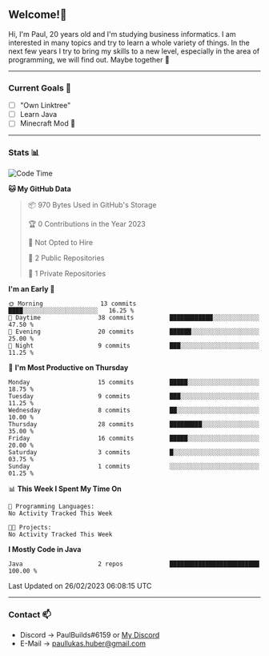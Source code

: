 ## Welcome!👋

Hi, I'm Paul, 20 years old and I'm studying business informatics. I am interested in many topics and try to learn a whole variety of things. In the next few years I try to bring my skills to a new level, especially in the area of programming, we will find out.
Maybe together 🤙

---
### Current Goals 🥅

- [ ] "Own Linktree"
- [ ] Learn Java
- [ ] Minecraft Mod 👀

---
### Stats 📊

<!--START_SECTION:waka-->
![Code Time](http://img.shields.io/badge/Code%20Time-56%20hrs%2031%20mins-blue)

**🐱 My GitHub Data** 

> 📦 970 Bytes Used in GitHub's Storage 
 > 
> 🏆 0 Contributions in the Year 2023
 > 
> 🚫 Not Opted to Hire
 > 
> 📜 2 Public Repositories 
 > 
> 🔑 1 Private Repositories 
 > 
**I'm an Early 🐤** 

```text
🌞 Morning                13 commits          ████░░░░░░░░░░░░░░░░░░░░░   16.25 % 
🌆 Daytime                38 commits          ████████████░░░░░░░░░░░░░   47.50 % 
🌃 Evening                20 commits          ██████░░░░░░░░░░░░░░░░░░░   25.00 % 
🌙 Night                  9 commits           ███░░░░░░░░░░░░░░░░░░░░░░   11.25 % 
```
📅 **I'm Most Productive on Thursday** 

```text
Monday                   15 commits          █████░░░░░░░░░░░░░░░░░░░░   18.75 % 
Tuesday                  9 commits           ███░░░░░░░░░░░░░░░░░░░░░░   11.25 % 
Wednesday                8 commits           ██░░░░░░░░░░░░░░░░░░░░░░░   10.00 % 
Thursday                 28 commits          █████████░░░░░░░░░░░░░░░░   35.00 % 
Friday                   16 commits          █████░░░░░░░░░░░░░░░░░░░░   20.00 % 
Saturday                 3 commits           █░░░░░░░░░░░░░░░░░░░░░░░░   03.75 % 
Sunday                   1 commits           ░░░░░░░░░░░░░░░░░░░░░░░░░   01.25 % 
```


📊 **This Week I Spent My Time On** 

```text
💬 Programming Languages: 
No Activity Tracked This Week

🐱‍💻 Projects: 
No Activity Tracked This Week
```

**I Mostly Code in Java** 

```text
Java                     2 repos             █████████████████████████   100.00 % 
```




 Last Updated on 26/02/2023 06:08:15 UTC
<!--END_SECTION:waka-->

---
### Contact 📫

* Discord -> PaulBuilds#6159 or [My Discord](https://discord.gg/7kq6UnB)
* E-Mail -> paullukas.huber@gmail.com
